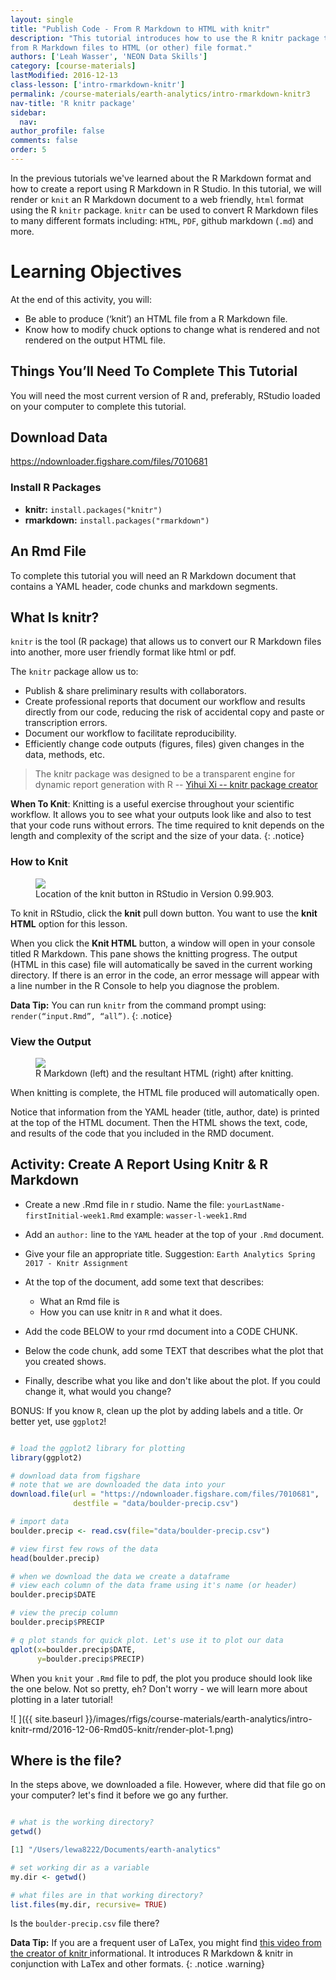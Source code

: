 ```yaml
---
layout: single
title: "Publish Code - From R Markdown to HTML with knitr"
description: "This tutorial introduces how to use the R knitr package to publish
from R Markdown files to HTML (or other) file format."
authors: ['Leah Wasser', 'NEON Data Skills']
category: [course-materials]
lastModified: 2016-12-13
class-lesson: ['intro-rmarkdown-knitr']
permalink: /course-materials/earth-analytics/intro-rmarkdown-knitr3
nav-title: 'R knitr package'
sidebar:
  nav:
author_profile: false
comments: false
order: 5
---
```



In the previous tutorials we've learned about the R Markdown format and how
to create a report using R Markdown in R Studio. In this tutorial, we will
render or `knit` an R Markdown document to a web friendly, `html` format using
the R `knitr` package. `knitr` can be used to convert R Markdown files to many
different formats including: `HTML`, `PDF`, github markdown (`.md`) and more.

<div class='notice--success' markdown="1">

# Learning Objectives

At the end of this activity, you will:

* Be able to produce (‘knit’) an HTML file from a R Markdown file.
* Know how to modify chuck options to change what is rendered and not rendered on the output HTML file.

## Things You’ll Need To Complete This Tutorial

You will need the most current version of R and, preferably, RStudio loaded on
your computer to complete this tutorial.

## Download Data

https://ndownloader.figshare.com/files/7010681

### Install R Packages

* **knitr:** `install.packages("knitr")`
* **rmarkdown:** `install.packages("rmarkdown")`

## An Rmd File

To complete this tutorial you will need an R Markdown document that contains a
YAML header, code chunks and markdown segments.

</div>

## What Is knitr?

`knitr` is the tool (R package) that allows us to convert our R Markdown files into another,
more user friendly format like html or pdf.

The `knitr` package allow us to:

* Publish & share preliminary results with collaborators.
* Create professional reports that document our workflow and results directly
from our code, reducing the risk of accidental copy and paste or transcription errors.
* Document our workflow to facilitate reproducibility.
* Efficiently change code outputs (figures, files) given changes in the data, methods, etc.

>The knitr package was designed to be a transparent engine for dynamic report
generation with R --
<a href="http://yihui.name/knitr/" target="_blank"> Yihui Xi -- knitr package creator</a>



<i class="fa fa-star"></i> **When To Knit**: Knitting is a useful exercise
throughout your scientific workflow. It allows you to see what your outputs
look like and also to test that your code runs without errors.
The time required to knit depends on the length and complexity of the script
and the size of your data.
{: .notice}

### How to Knit

<figure>
	<a href="{{ site.url }}{{ site.baseurl }}/images/course-materials/earth-analytics/intro-knitr-rmd/KnitButton-screenshot.png">
	<img src="{{ site.url }}{{ site.baseurl }}/images/course-materials/earth-analytics/intro-knitr-rmd/KnitButton-screenshot.png"></a>
	<figcaption> Location of the knit button in RStudio in Version 0.99.903.
	</figcaption>
</figure>

To knit in RStudio, click the **knit** pull down button. You want to use the
**knit HTML** option for this lesson.

When you click the **Knit HTML** button, a  window will open in your console
titled R Markdown. This
pane shows the knitting progress. The output (HTML in this case) file will
automatically be saved in the current working directory. If there is an error
in the code, an error message will appear with a line number in the R Console
to help you diagnose the problem.

<i class="fa fa-star"></i> **Data Tip:** You can run `knitr` from the command prompt
using: `render(“input.Rmd”, “all”)`.
{: .notice}


### View the Output

<figure>
	<a href="{{ site.url }}{{ site.baseurl }}/images/course-materials/earth-analytics/intro-knitr-rmd/Rmd-screenshot-html.png">
	<img src="{{ site.url }}{{ site.baseurl }}/images/course-materials/earth-analytics/intro-knitr-rmd/Rmd-screenshot-html.png"></a>
	<figcaption> R Markdown (left) and the resultant HTML (right) after knitting.
	</figcaption>
</figure>

When knitting is complete, the HTML file produced will automatically open.

Notice that information from the YAML header (title, author, date) is printed
at the top of the HTML document. Then the HTML shows the text, code, and
results of the code that you included in the RMD document.

<div class="notice--warning" markdown="1">

## Activity: Create A Report Using Knitr & R Markdown

* Create a new .Rmd file in r studio. Name the file: `yourLastName-firstInitial-week1.Rmd`
example: `wasser-l-week1.Rmd`

* Add an `author:` line to the `YAML` header at the top of your `.Rmd` document.
* Give your file an appropriate title. Suggestion: `Earth Analytics Spring 2017 - Knitr Assignment`
* At the top of the document, add some text that describes:

   * What an Rmd file is
   * How you can use knitr in `R` and what it does.

* Add the code BELOW to your rmd document into a CODE CHUNK.
* Below the code chunk, add some TEXT that describes what the plot that you created
shows.
* Finally, describe what you like and don't like about the plot. If you could
change it, what would you change?

BONUS: If you know `R`, clean up the plot by adding labels and a title. Or better
yet, use `ggplot2`!


</div>


```r

# load the ggplot2 library for plotting
library(ggplot2)

# download data from figshare
# note that we are downloaded the data into your 
download.file(url = "https://ndownloader.figshare.com/files/7010681",
              destfile = "data/boulder-precip.csv")

# import data
boulder.precip <- read.csv(file="data/boulder-precip.csv")

# view first few rows of the data
head(boulder.precip)

# when we download the data we create a dataframe
# view each column of the data frame using it's name (or header)
boulder.precip$DATE

# view the precip column
boulder.precip$PRECIP

# q plot stands for quick plot. Let's use it to plot our data
qplot(x=boulder.precip$DATE,
      y=boulder.precip$PRECIP)

```

When you `knit` your `.Rmd` file to pdf, the plot you produce should look like
the one below. Not so pretty, eh? Don't worry - we will learn more about plotting
in a later tutorial!

![ ]({{ site.baseurl }}/images/rfigs/course-materials/earth-analytics/intro-knitr-rmd/2016-12-06-Rmd05-knitr/render-plot-1.png)


## Where is the file?

In the steps above, we downloaded a file. However, where did that file go on your
computer? let's find it before we go any further.

```r

# what is the working directory?
getwd()

[1] "/Users/lewa8222/Documents/earth-analytics"

# set working dir as a variable
my.dir <- getwd()

# what files are in that working directory?
list.files(my.dir, recursive= TRUE)
```
Is the `boulder-precip.csv` file there?

<i class="fa fa-star"></i> **Data Tip:** If you are a frequent user of LaTex,
you might find
<a href="http://cdn.screenr.com/video/8352c25b-7324-4134-970b-b7c427381adb.mp4" target="_blank">this video from the creator of knitr </a>
informational. It introduces R Markdown & knitr in conjunction with LaTex and
other formats.
{: .notice .warning}
